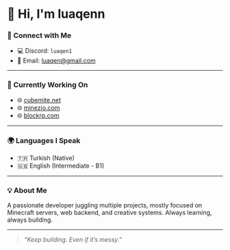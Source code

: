 # 👋 Hi, I'm **luaqenn**

### 💬 Connect with Me  
- 💻 Discord: `luaqen1`  
- 📧 Email: [luaqen@gmail.com](mailto:luaqen@gmail.com)

---

### 🚀 Currently Working On  
- 🌐 [cubemite.net](https://cubemite.net)  
- 🌐 [minezio.com](https://minezio.com)  
- 🌐 [blockrp.com](https://blockrp.com)

---

### 🌍 Languages I Speak  
- 🇹🇷 Turkish (Native)  
- 🇬🇧 English (Intermediate - B1)

---

### 💡 About Me  
A passionate developer juggling multiple projects, mostly focused on Minecraft servers, web backend, and creative systems. Always learning, always building.

---

> _“Keep building. Even if it’s messy.”_

